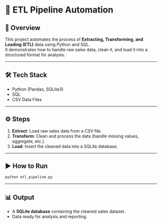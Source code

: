 # 🚀 ETL Pipeline Automation

## 📖 Overview
This project automates the process of **Extracting, Transforming, and Loading (ETL)** data using Python and SQL.  
It demonstrates how to handle raw sales data, clean it, and load it into a structured format for analysis.

---

## 🛠️ Tech Stack
- Python (Pandas, SQLite3)
- SQL
- CSV Data Files

---

## ⚙️ Steps
1. **Extract**: Load raw sales data from a CSV file.  
2. **Transform**: Clean and process the data (handle missing values, aggregate, etc.).  
3. **Load**: Insert the cleaned data into a SQLite database.

---

## ▶️ How to Run
```bash
python etl_pipeline.py
```

---

## 📊 Output
- A **SQLite database** containing the cleaned sales dataset.
- Data ready for analysis and reporting.
